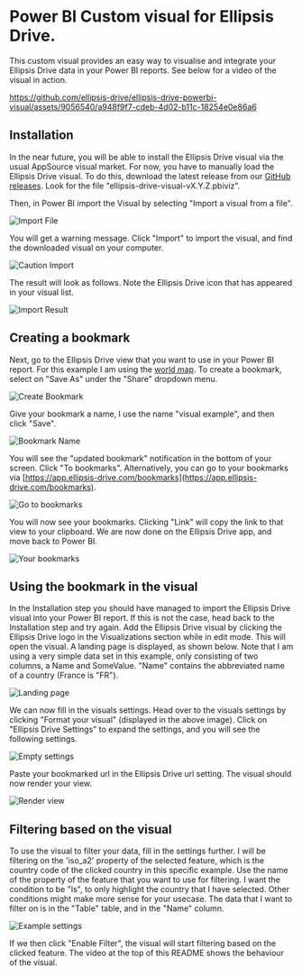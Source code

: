 # Power BI Custom visual for Ellipsis Drive.
This custom visual provides an easy way to visualise and integrate your Ellipsis Drive data in your Power BI reports. See below for a video of the visual in action.

https://github.com/ellipsis-drive/ellipsis-drive-powerbi-visual/assets/9056540/a948f9f7-cdeb-4d02-b11c-18254e0e86a6


## Installation
In the near future, you will be able to install the Ellipsis Drive visual via the usual AppSource visual market.
For now, you have to manually load the Ellipsis Drive visual. To do this, download the latest release from our [GitHub releases](https://github.com/ellipsis-drive/ellipsis-drive-powerbi-visual/releases).
Look for the file "ellipsis-drive-visual-vX.Y.Z.pbiviz".

Then, in Power BI import the Visual by selecting "Import a visual from a file".

![Import File](assets/instructions/import_file.png)

You will get a warning message. Click "Import" to import the visual, and find the downloaded visual on your computer.

![Caution Import](assets/instructions/caution_import.png)

The result will look as follows. Note the Ellipsis Drive icon that has appeared in your visual list.

![Import Result](assets/instructions/import_result.png)



## Creating a bookmark
Next, go to the Ellipsis Drive view that you want to use in your Power BI report. For this example I am using the [world map](https://app.ellipsis-drive.com/view?pathId=92b55e70-3b4d-413b-991d-d0ae7f736b78&state=a301ce01-07e7-4458-8fc6-e1c80d0dc7fb).
To create a bookmark, select on "Save As" under the "Share" dropdown menu.

![Create Bookmark](assets/instructions/bookmark_saveas.png)

Give your bookmark a name, I use the name "visual example", and then click "Save".

![Bookmark Name](assets/instructions/bookmark_name.png)

You will see the "updated bookmark" notification in the bottom of your screen. Click "To bookmarks". Alternatively, you can go to your bookmarks via [https://app.ellipsis-drive.com/bookmarks](https://app.ellipsis-drive.com/bookmarks).

![Go to bookmarks](assets/instructions/bookmark_tobookmark.png)

You will now see your bookmarks. Clicking "Link" will copy the link to that view to your clipboard. We are now done on the Ellipsis Drive app, and move back to Power BI.

![Your bookmarks](assets/instructions/bookmark_bookmarks.png)


## Using the bookmark in the visual
In the Installation step you should have managed to import the Ellipsis Drive visual into your Power BI report. If this is not the case, head back to the Installation step and try again.
Add the Ellipsis Drive visual by clicking the Ellipsis Drive logo in the Visualizations section while in edit mode. This will open the visual. A landing page is displayed, as shown below.
Note that I am using a very simple data set in this example, only consisting of two columns, a Name and SomeValue. "Name" contains the abbreviated name of a country (France is "FR").

![Landing page](assets/instructions/landing_page.png)

We can now fill in the visuals settings. Head over to the visuals settings by clicking "Format your visual" (displayed in the above image).
Click on "Ellipsis Drive Settings" to expand the settings, and you will see the following settings.

![Empty settings](assets/instructions/empty_settings.png)

Paste your bookmarked url in the Ellipsis Drive url setting. The visual should now render your view.

![Render view](assets/instructions/render_view.png)

## Filtering based on the visual
To use the visual to filter your data, fill in the settings further. I will be filtering on the 'iso_a2' property of the selected feature, which is the country code of the clicked country in this specific example.
Use the name of the property of the feature that you want to use for filtering.
I want the condition to be "Is", to only highlight the country that I have selected. Other conditions might make more sense for your usecase.
The data that I want to filter on is in the "Table" table, and in the "Name" column.

![Example settings](assets/instructions/filled_in_settings.png)


If we then click "Enable Filter", the visual will start filtering based on the clicked feature. The video at the top of this README shows the behaviour of the visual.

